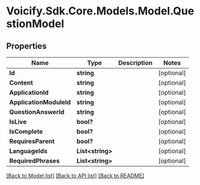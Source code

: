 # Voicify.Sdk.Core.Models.Model.QuestionModel
## Properties

Name | Type | Description | Notes
------------ | ------------- | ------------- | -------------
**Id** | **string** |  | [optional] 
**Content** | **string** |  | [optional] 
**ApplicationId** | **string** |  | [optional] 
**ApplicationModuleId** | **string** |  | [optional] 
**QuestionAnswerId** | **string** |  | [optional] 
**IsLive** | **bool?** |  | [optional] 
**IsComplete** | **bool?** |  | [optional] 
**RequiresParent** | **bool?** |  | [optional] 
**LanguageIds** | **List&lt;string&gt;** |  | [optional] 
**RequiredPhrases** | **List&lt;string&gt;** |  | [optional] 

[[Back to Model list]](../README.md#documentation-for-models) [[Back to API list]](../README.md#documentation-for-api-endpoints) [[Back to README]](../README.md)


